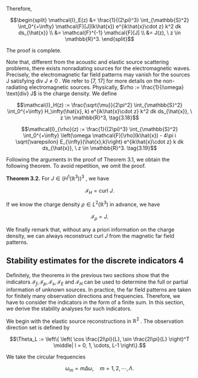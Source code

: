 Therefore,

$$\begin{split} \mathcal{I}_E(z) &= \frac{1}{(2\pi)^3} \int_{\mathbb{S}^2} \int_0^{+\infty} \mathcal{F}[J](k\hat{x}) e^{ik\hat{x}\cdot z} k^2 dk ds_{\hat{x}} \\ &= \mathcal{F}^{-1} \mathcal{F}[J] \\ &= J(z), \ z \in \mathbb{R}^3. \end{split}$$

The proof is complete.

Note that, different from the acoustic and elastic source scattering problems, there exists nonradiating sources for the electromagnetic waves. Precisely, the electromagnetic far field patterns may vanish for the sources J satisfying div $J \neq 0$ . We refer to [7, 17] for more details on the non-radiating electromagnetic sources. Physically,  $\rho := \frac{1}{i\omega} \text{div} J$  is the charge density. We define

$$\mathcal{I}_H(z) := \frac{\sqrt{\mu}}{2\pi^2} \int_{\mathbb{S}^2} \int_0^{+\infty} H_\infty(\hat{x}, k) e^{ik\hat{x}\cdot z} k^2 dk ds_{\hat{x}}, \ z \in \mathbb{R}^3, \tag{3.18}$$

$$\mathcal{I}_{\rho}(z) := \frac{1}{(2\pi)^3} \int_{\mathbb{S}^2} \int_0^{+\infty} \left(\omega \mathcal{F}[\rho](k\hat{x}) - 4\pi i \sqrt{\varepsilon} E_{\infty}(\hat{x},k)\right) e^{ik\hat{x}\cdot z} k dk ds_{\hat{x}}, \ z \in \mathbb{R}^3. \tag{3.19}$$

Following the arguments in the proof of Theorem 3.1, we obtain the following theorem. To avoid repetition, we omit the proof.

**Theorem 3.2.** For  $J \in (H^1(\mathbb{R}^3))^3$ , we have

$$\mathcal{I}_H = \text{curl } J.$$

If we know the charge density  $\rho \in L^2(\mathbb{R}^3)$  in advance, we have

$$\mathcal{I}_{\rho} = J.$$

We finally remark that, without any a priori information on the charge density, we can always reconstruct curl  $J$  from the magnetic far field patterns.

## Stability estimates for the discrete indicators $\mathbf{4}$

Definitely, the theorems in the previous two sections show that the indicators  $\mathcal{I}_f, \mathcal{I}_p, \mathcal{I}_s, \mathcal{I}_E$  and  $\mathcal{I}_H$  can be used to determine the full or partial information of unknown sources. In practice, the far field patterns are taken for finitely many observation directions and frequencies. Therefore, we have to consider the indicators in the form of a finite sum. In this section, we derive the stability analyses for such indicators.

We begin with the elastic source reconstructions in  $\mathbb{R}^2$ . The observation direction set is defined by

$$\Theta_L := \left\{ \left( \cos \frac{2l\pi}{L}, \sin \frac{2l\pi}{L} \right)^T \middle| l = 0, 1, \cdots, L-1 \right\}.$$

We take the circular frequencies

$$\omega_m = m\Delta\omega, \quad m = 1, 2, \cdots, \Lambda.$$